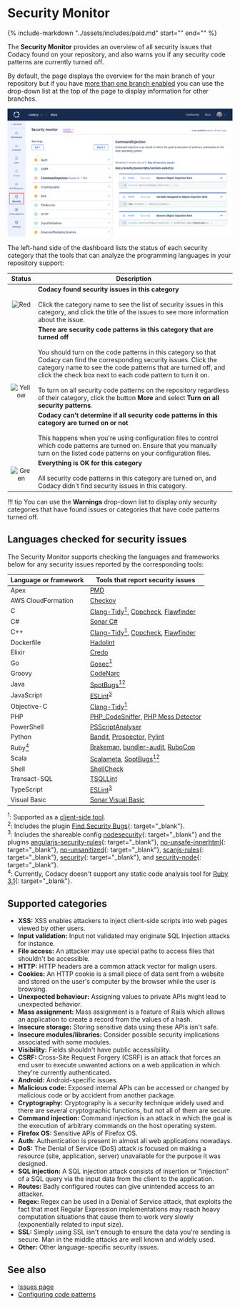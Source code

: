 # Security Monitor

{%
    include-markdown "../assets/includes/paid.md"
    start="<!--start-paid-->"
    end="<!--end-paid-->"
%}

The **Security Monitor** provides an overview of all security issues that Codacy found on your repository, and also warns you if any security code patterns are currently turned off.

By default, the page displays the overview for the main branch of your repository but if you have [more than one branch enabled](../repositories-configure/managing-branches.md) you can use the drop-down list at the top of the page to display information for other branches.

![Security Monitor](images/security-monitor.png)

The left-hand side of the dashboard lists the status of each security category that the tools that can analyze the programming languages in your repository support:

<style>
/* Center text in the first column */
#status th:first-child, #status td:first-child {
  text-align: center !important;
}
</style>

<table id="status">
  <thead>
    <tr>
      <th>Status</th>
      <th>Description</th>
    </tr>
  </thead>
  <tbody>
    <tr>
      <td><img src="../images/security-monitor-red.png" alt="Red"></td>
      <td><strong>Codacy found security issues in this category</strong><br/><br/>
          Click the category name to see the list of security issues in this category, and click the title of the issues to see more information about the issue.</td>
    </tr>
    <tr>
      <td rowspan="2"><img src="../images/security-monitor-yellow.png" alt="Yellow"></td>
      <td><strong>There are security code patterns in this category that are turned off</strong><br/><br/>
          You should turn on the code patterns in this category so that Codacy can find the corresponding security issues. Click the category name to see the code patterns that are turned off, and click the check box next to each code pattern to turn it on.<br/><br/>
          To turn on all security code patterns on the repository regardless of their category, click the button <strong>More</strong> and select <strong>Turn on all security patterns</strong>.</td>
    </tr>
    <tr>
      <td style="display: none;"></td>
      <td><strong>Codacy can't determine if all security code patterns in this category are turned on or not</strong><br/><br/>
          This happens when you're using configuration files to control which code patterns are turned on. Ensure that you manually turn on the listed code patterns on your configuration files.</td>
    </tr>
    <tr>
      <td><img src="../images/security-monitor-green.png" alt="Green"></td>
      <td><strong>Everything is OK for this category</strong><br/><br/>
          All security code patterns in this category are turned on, and Codacy didn't find security issues in this category.</td>
    </tr>
  </tbody>
</table>

!!! tip
    You can use the **Warnings** drop-down list to display only security categories that have found issues or categories that have code patterns turned off.

## Languages checked for security issues

The Security Monitor supports checking the languages and frameworks below for any security issues reported by the corresponding tools:

<!--NOTE
    When adding a new supported tool, make sure that you update the following pages:

    docs/getting-started/supported-languages-and-tools.md
    docs/related-tools/codacy-plugin-tools.md
    docs/related-tools/local-analysis/client-side-tools.md (if the tool runs client-side)
    docs/repositories/security-monitor.md (if the tool reports security issues)
    docs/repositories-configure/configuring-code-patterns.md (supported configuration files table, or list of tools that don't support configuration files)
    docs/repositories-configure/codacy-configuration-file.md (list of tool short names to use on the Codacy configuration file)
-->

<table>
  <thead>
    <tr>
      <th>Language or framework</th>
      <th>Tools that report security issues</th>
    </tr>
  </thead>
  <tbody>
    <tr>
      <td>Apex</td>
      <td><a href="https://pmd.github.io/">PMD</a></td>
    </tr>
    <tr>
      <td>AWS CloudFormation</td>
      <td><a href="https://github.com/bridgecrewio/checkov/">Checkov</a></td>
    </tr>
    <tr>
      <td>C</td>
      <td><a href="https://clang.llvm.org/extra/clang-tidy/">Clang-Tidy</a><a href="#client-side"><sup>1</sup></a>,
          <a href="http://cppcheck.sourceforge.net/">Cppcheck</a>,
          <a href="https://dwheeler.com/flawfinder/">Flawfinder</a></td>
    </tr>
    <tr>
      <td>C#</td>
      <td><a href="https://github.com/SonarSource/sonar-dotnet">Sonar C#</a></td>
    </tr>
    <tr>
      <td>C++</td>
      <td><a href="https://clang.llvm.org/extra/clang-tidy/">Clang-Tidy</a><a href="#client-side"><sup>1</sup></a>,
          <a href="http://cppcheck.sourceforge.net/">Cppcheck</a></a>,
          <a href="https://dwheeler.com/flawfinder/">Flawfinder</a></td>
    </tr>
    <tr>
      <td>Dockerfile</td>
      <td><a href="https://github.com/hadolint/hadolint">Hadolint</a></td>
    </tr>
    <tr>
      <td>Elixir</td>
      <td><a href="https://github.com/rrrene/credo">Credo</a></td>
    </tr>
    <tr>
      <td>Go</td>
      <td><a href="https://github.com/securego/gosec">Gosec</a><a href="#client-side"><sup>1</sup></a></td>
    </tr>
    <tr>
      <td>Groovy</td>
      <td><a href="https://codenarc.github.io/CodeNarc/">CodeNarc</a></td>
    </tr>
    <tr>
      <td>Java</td>
      <td><a href="https://spotbugs.github.io/">SpotBugs</a><a href="#client-side"><sup>1</sup></a><a href="#spotbugs-plugin"><sup>2</sup></a></td>
    </tr>
    <tr>
      <td>JavaScript</td>
      <td><a href="https://eslint.org/">ESLint</a><sup><a href="#eslint-plugin">3</a></sup></td>
    </tr>
    <tr>
      <td>Objective-C</td>
      <td><a href="https://clang.llvm.org/extra/clang-tidy/">Clang-Tidy</a><a href="#client-side"><sup>1</sup></a></td>
    </tr>
      <td>PHP</td>
      <td><a href="https://github.com/squizlabs/PHP_CodeSniffer">PHP_CodeSniffer</a>,
          <a href="https://phpmd.org/">PHP Mess Detector</a></td>
    </tr>
    <tr>
      <td>PowerShell</td>
      <td><a href="https://github.com/PowerShell/PSScriptAnalyzer">PSScriptAnalyser</a></td>
    </tr>
    <tr>
      <td>Python
      </td>
      <td><a href="https://github.com/PyCQA/bandit">Bandit</a>,
          <a href="https://github.com/PyCQA/prospector">Prospector</a>,
          <a href="https://www.pylint.org/">Pylint</a></td>
    </tr>
    <tr>
      <td>Ruby<a href="#ruby-31"><sup>4</sup></a>
      </td>
      <td><a href="https://brakemanscanner.org/">Brakeman</a>,
          <a href="https://github.com/rubysec/bundler-audit">bundler-audit</a>,
          <a href="https://github.com/rubocop/rubocop">RuboCop</a></td>
    </tr>
    <tr>
      <td>Scala</td>
      <td><a href="https://scalameta.org/">Scalameta</a>,
          <a href="https://spotbugs.github.io/">SpotBugs</a><a href="#client-side"><sup>1</sup></a><a href="#spotbugs-plugin"><sup>2</sup></a></td>
    </tr>
    <tr>
      <td>Shell</td>
      <td><a href="https://www.shellcheck.net/">ShellCheck</a></td>
    </tr>
    <tr>
      <td>Transact-SQL</td>
      <td><a href="https://github.com/tsqllint/tsqllint/">TSQLLint</a></td>
    </tr>
    <tr>
      <td>TypeScript</td>
      <td><a href="https://eslint.org/">ESLint</a><sup><a href="#eslint-plugin">3</a></sup></td>
    </tr>
    <tr>
      <td>Visual Basic</td>
      <td><a href="https://github.com/SonarSource/sonar-dotnet">Sonar Visual Basic</a></td>
    </tr>
  </tbody>
</table>

<sup><span id="client-side">1</span></sup>: Supported as a [client-side tool](../related-tools/local-analysis/client-side-tools.md).  
<sup><span id="spotbugs-plugin">2</span></sup>: Includes the plugin [Find Security Bugs](https://find-sec-bugs.github.io/){: target="_blank"}.  
<sup><span id="eslint-plugin">3</sup>: Includes the shareable config [nodesecurity](https://www.npmjs.com/package/eslint-config-nodesecurity){: target="_blank"} and the plugins [angularjs-security-rules](https://www.npmjs.com/package/eslint-plugin-angularjs-security-rules){: target="_blank"}, [no-unsafe-innerhtml](https://www.npmjs.com/package/eslint-plugin-no-unsafe-innerhtml){: target="_blank"}, [no-unsanitized](https://www.npmjs.com/package/eslint-plugin-no-unsanitized){: target="_blank"}, [scanjs-rules](https://www.npmjs.com/package/eslint-plugin-scanjs-rules){: target="_blank"}, [security](https://www.npmjs.com/package/eslint-plugin-security){: target="_blank"}, and [security-node](https://www.npmjs.com/package/eslint-plugin-security-node){: target="_blank"}.  
<sup><span id="ruby-31">4</span></sup>: Currently, Codacy doesn't support any static code analysis tool for [Ruby 3.1](https://www.ruby-lang.org/en/news/2021/12/25/ruby-3-1-0-released/){: target="_blank"}.  

## Supported categories

<!--TODO
    - Add intro
    - Review description of each category, and also update the Codacy UI copy-->

-   **XSS:** XSS enables attackers to inject client-side scripts into web pages viewed by other users.
-   **Input validation:** Input not validated may originate SQL Injection attacks for instance.
-   **File access:** An attacker may use special paths to access files that shouldn't be accessible.
-   **HTTP:** HTTP headers are a common attack vector for malign users.
-   **Cookies:** An HTTP cookie is a small piece of data sent from a website and stored on the user's computer by the browser while the user is browsing.
-   **Unexpected behaviour:** Assigning values to private APIs might lead to unexpected behavior.
-   **Mass assignment:** Mass assignment is a feature of Rails which allows an application to create a record from the values of a hash.
-   **Insecure storage:** Storing sensitive data using these APIs isn't safe.
-   **Insecure modules/libraries:** Consider possible security implications associated with some modules.
-   **Visibility:** Fields shouldn't have public accessibility.
-   **CSRF:** Cross-Site Request Forgery (CSRF) is an attack that forces an end user to execute unwanted actions on a web application in which they're currently authenticated.
-   **Android:** Android-specific issues.
-   **Malicious code:** Exposed internal APIs can be accessed or changed by malicious code or by accident from another package.
-   **Cryptography:** Cryptography is a security technique widely used and there are several cryptographic functions, but not all of them are secure.
-   **Command injection:** Command injection is an attack in which the goal is the execution of arbitrary commands on the host operating system.
-   **Firefox OS:** Sensitive APIs of Firefox OS.
-   **Auth:** Authentication is present in almost all web applications nowadays.
-   **DoS:** The Denial of Service (DoS) attack is focused on making a resource (site, application, server) unavailable for the purpose it was designed.
-   **SQL injection:** A SQL injection attack consists of insertion or "injection" of a SQL query via the input data from the client to the application.
-   **Routes:** Badly configured routes can give unintended access to an attacker.
-   **Regex:** Regex can be used in a Denial of Service attack, that exploits the fact that most Regular Expression implementations may reach heavy computation situations that cause them to work very slowly (exponentially related to input size).
-   **SSL:** Simply using SSL isn't enough to ensure the data you're sending is secure. Man in the middle attacks are well known and widely used.
-   **Other:** Other language-specific security issues.

## See also

-   [Issues page](issues.md)
-   [Configuring code patterns](../repositories-configure/configuring-code-patterns.md)
